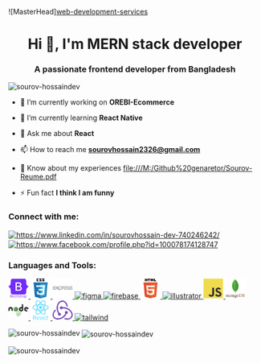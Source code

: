 ![MasterHead][web-development-services](https://github.com/Sourov-HossainDev/Sourov-HossainDev/assets/141176549/fa1a2027-44c9-410d-b4fd-11649e16bb82)

<h1 align="center">Hi 👋, I'm MERN stack developer</h1>
<h3 align="center">A passionate frontend developer from Bangladesh</h3>
<p align="right" width="400">
  
</p>
<p align="left"> <img src="https://komarev.com/ghpvc/?username=sourov-hossaindev&label=Profile%20views&color=0e75b6&style=flat" alt="sourov-hossaindev" /> </p>

- 🔭 I’m currently working on **OREBI-Ecommerce**

- 🌱 I’m currently learning **React Native**

- 💬 Ask me about **React**

- 📫 How to reach me **sourovhossain2326@gmail.com**

- 📄 Know about my experiences [file:///M:/Github%20genaretor/Sourov-Reume.pdf](file:///M:/Github%20genaretor/Sourov-Reume.pdf)

- ⚡ Fun fact **I think I am funny**

<h3 align="left">Connect with me:</h3>
<p align="left">
<a href="https://linkedin.com/in/https://www.linkedin.com/in/sourovhossain-dev-740246242/" target="blank"><img align="center" src="https://raw.githubusercontent.com/rahuldkjain/github-profile-readme-generator/master/src/images/icons/Social/linked-in-alt.svg" alt="https://www.linkedin.com/in/sourovhossain-dev-740246242/" height="30" width="40" /></a>
<a href="https://fb.com/https://www.facebook.com/profile.php?id=100078174128747" target="blank"><img align="center" src="https://raw.githubusercontent.com/rahuldkjain/github-profile-readme-generator/master/src/images/icons/Social/facebook.svg" alt="https://www.facebook.com/profile.php?id=100078174128747" height="30" width="40" /></a>
</p>

<h3 align="left">Languages and Tools:</h3>
<p align="left"> <a href="https://getbootstrap.com" target="_blank" rel="noreferrer"> <img src="https://raw.githubusercontent.com/devicons/devicon/master/icons/bootstrap/bootstrap-plain-wordmark.svg" alt="bootstrap" width="40" height="40"/> </a> <a href="https://www.w3schools.com/css/" target="_blank" rel="noreferrer"> <img src="https://raw.githubusercontent.com/devicons/devicon/master/icons/css3/css3-original-wordmark.svg" alt="css3" width="40" height="40"/> </a> <a href="https://expressjs.com" target="_blank" rel="noreferrer"> <img src="https://raw.githubusercontent.com/devicons/devicon/master/icons/express/express-original-wordmark.svg" alt="express" width="40" height="40"/> </a> <a href="https://www.figma.com/" target="_blank" rel="noreferrer"> <img src="https://www.vectorlogo.zone/logos/figma/figma-icon.svg" alt="figma" width="40" height="40"/> </a> <a href="https://firebase.google.com/" target="_blank" rel="noreferrer"> <img src="https://www.vectorlogo.zone/logos/firebase/firebase-icon.svg" alt="firebase" width="40" height="40"/> </a> <a href="https://www.w3.org/html/" target="_blank" rel="noreferrer"> <img src="https://raw.githubusercontent.com/devicons/devicon/master/icons/html5/html5-original-wordmark.svg" alt="html5" width="40" height="40"/> </a> <a href="https://www.adobe.com/in/products/illustrator.html" target="_blank" rel="noreferrer"> <img src="https://www.vectorlogo.zone/logos/adobe_illustrator/adobe_illustrator-icon.svg" alt="illustrator" width="40" height="40"/> </a> <a href="https://developer.mozilla.org/en-US/docs/Web/JavaScript" target="_blank" rel="noreferrer"> <img src="https://raw.githubusercontent.com/devicons/devicon/master/icons/javascript/javascript-original.svg" alt="javascript" width="40" height="40"/> </a> <a href="https://www.mongodb.com/" target="_blank" rel="noreferrer"> <img src="https://raw.githubusercontent.com/devicons/devicon/master/icons/mongodb/mongodb-original-wordmark.svg" alt="mongodb" width="40" height="40"/> </a> <a href="https://nodejs.org" target="_blank" rel="noreferrer"> <img src="https://raw.githubusercontent.com/devicons/devicon/master/icons/nodejs/nodejs-original-wordmark.svg" alt="nodejs" width="40" height="40"/> </a> <a href="https://reactjs.org/" target="_blank" rel="noreferrer"> <img src="https://raw.githubusercontent.com/devicons/devicon/master/icons/react/react-original-wordmark.svg" alt="react" width="40" height="40"/> </a> <a href="https://redux.js.org" target="_blank" rel="noreferrer"> <img src="https://raw.githubusercontent.com/devicons/devicon/master/icons/redux/redux-original.svg" alt="redux" width="40" height="40"/> </a> <a href="https://tailwindcss.com/" target="_blank" rel="noreferrer"> <img src="https://www.vectorlogo.zone/logos/tailwindcss/tailwindcss-icon.svg" alt="tailwind" width="40" height="40"/> </a> </p>

<p><img align="left" src="https://github-readme-stats.vercel.app/api/top-langs?username=sourov-hossaindev&show_icons=true&locale=en&layout=compact" alt="sourov-hossaindev" /></p>

<p>&nbsp;<img align="center" src="https://github-readme-stats.vercel.app/api?username=sourov-hossaindev&show_icons=true&locale=en" alt="sourov-hossaindev" /></p>

<p><img align="center" src="https://github-readme-streak-stats.herokuapp.com/?user=sourov-hossaindev&" alt="sourov-hossaindev" /></p>
